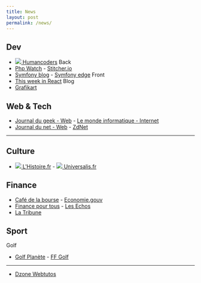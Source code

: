 ```yaml
---
title: News
layout: post 
permalink: /news/ 
---
```


## Dev
- [![](https://news.humancoders.com/assets/favicon-1c28b03a545044e5cf5e0ae8a7b441b1520a9dde57727c86e657f4212fba9c83.ico) Humancoders](https://news.humancoders.com)
Back
- [Php Watch](https://php.watch) - [Stitcher.io](https://stitcher.io)  
- [Symfony blog](https://symfony.com/blog) - [Symfony edge](https://symfony.com/blog/category/living-on-the-edge)
Front
- [This week in React](https://thisweekinreact.com/articles)
Blog
- [Grafikart](https://grafikart.fr/blog)

## Web & Tech
- [Journal du geek - Web](https://www.journaldugeek.com/category/sur-le-web) - [Le monde informatique - Internet](https://www.lemondeinformatique.fr/internet-et-e-business-11.html)
- [Journal du net - Web](https://www.journaldunet.com/web-tech) - [ZdNet](https://www.zdnet.fr)

---

## Culture
- [![](https://www.lhistoire.fr/themes/custom/lhistoire/favicon.ico) L'Histoire.fr](https://www.lhistoire.fr) - [![](https://www.encyclopaedia-universalis.fr/blog/wp-content/uploads/2017/10/cropped-fav-icon-32x32.png) Universalis.fr](https://www.universalis.fr)

## Finance
- [Café de la bourse](https://www.cafedelabourse.com) - [Economie.gouv](https://www.economie.gouv.fr)  
- [Finance pour tous](https://www.lafinancepourtous.com) - [Les Echos](https://www.lesechos.fr)  
- [La Tribune](https://www.latribune.fr)

## Sport
Golf
- [Golf Planète](https://www.golfplanete.com) - [FF Golf](https://www.ffgolf.org)  

---

- [Dzone Webtutos](https://dzone.com/web-development-programming-tutorials-tools-news)
